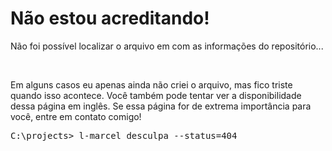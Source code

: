 <div valing="top">
  <h1>Não estou acreditando!</h1>
  <p>Não foi possível localizar o arquivo em <span id="repository-name"/> com as informações do repositório...</p>
  <nav>
    <div id="repository-buttons"/>
  </nav>
</div>

<br/>

<p>Em alguns casos eu apenas ainda <span>não criei o arquivo</span>, mas fico triste quando isso acontece. Você também pode tentar ver a disponibilidade dessa página em <span>inglês</span>. Se essa página for de extrema importância para você, entre em contato comigo!</p>

<pre>
C:\projects> <span>l-marcel</span> desculpa --status=404
</pre>